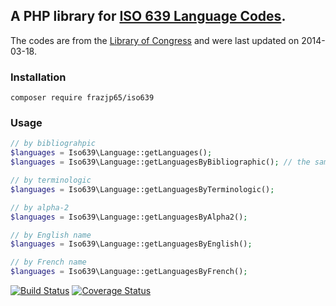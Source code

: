 ## A PHP library for [ISO 639 Language Codes](http://www.infoterm.info/standardization/ISO_639.php).

The codes are from the [Library of Congress](https://www.loc.gov/standards/iso639-2/ISO-639-2_utf-8.txt) and were last updated on 2014-03-18.

### Installation

`composer require frazjp65/iso639`

### Usage

```php
// by bibliograhpic
$languages = Iso639\Language::getLanguages();
$languages = Iso639\Language::getLanguagesByBibliographic(); // the same thing

// by terminologic
$languages = Iso639\Language::getLanguagesByTerminologic();

// by alpha-2
$languages = Iso639\Language::getLanguagesByAlpha2();

// by English name
$languages = Iso639\Language::getLanguagesByEnglish();

// by French name
$languages = Iso639\Language::getLanguagesByFrench();
```

[![Build Status](https://travis-ci.org/frazjp65/ISO639.svg?branch=master)](https://travis-ci.org/frazjp65/ISO639)
[![Coverage Status](https://coveralls.io/repos/github/frazjp65/ISO639/badge.svg)](https://coveralls.io/github/frazjp65/ISO639)

